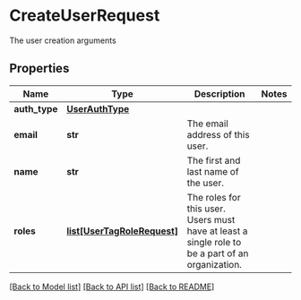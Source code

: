 # CreateUserRequest

The user creation arguments
## Properties
Name | Type | Description | Notes
------------ | ------------- | ------------- | -------------
**auth_type** | [**UserAuthType**](UserAuthType.md) |  | 
**email** | **str** | The email address of this user. | 
**name** | **str** | The first and last name of the user. | 
**roles** | [**list[UserTagRoleRequest]**](UserTagRoleRequest.md) | The roles for this user. Users must have at least a single role to be a part of an organization. | 

[[Back to Model list]](../README.md#documentation-for-models) [[Back to API list]](../README.md#documentation-for-api-endpoints) [[Back to README]](../README.md)


